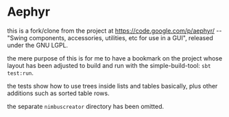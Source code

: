 # Aephyr

this is a fork/clone from the project at https://code.google.com/p/aephyr/ -- "Swing components, accessories, utilities, etc for use in a GUI", released under the GNU LGPL.

the mere purpose of this is for me to have a bookmark on the project whose layout has been adjusted to build and run with the simple-build-tool: `sbt test:run`.

the tests show how to use trees inside lists and tables basically, plus other additions such as sorted table rows.

the separate `nimbuscreator` directory has been omitted.
